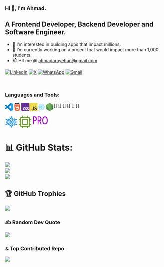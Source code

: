 ### Hi 👋, I'm Ahmad.

## A Frontend Developer, Backend Developer and Software Engineer.
<!--
**ahmad-cod/ahmad-cod** is a ✨ _special_ ✨ repository because its `README.md` (this file) appears on your GitHub profile.
-->


- 🔭 I’m interested in building apps that impact millions.
- 🌱 I’m currently working on a project that would impact more than 1,000 students.
- 📫 Hit me @ ahmadaroyehun@gmail.com


[![LinkedIn](https://img.shields.io/badge/LinkedIn-%230077B5.svg?logo=linkedin&logoColor=white)](https://www.linkedin.com/in/ahmadaroyehun/) [![X](https://img.shields.io/badge/X-black.svg?logo=X&logoColor=white)](https://twitter.com/ANaroyehun) 
[![WhatsApp](https://img.shields.io/badge/WhatsApp-green.svg?logo=WhatsApp&logoColor=white)](https://wa.me/2347054547240) 
[![Gmail](https://img.shields.io/badge/-Gmail-c14438?style=flat&logo=Gmail&logoColor=white)](mailto:ahmadaroyehun+github@gmail.com)

<br />

### Languages and Tools:

[<img align="left" alt="Visual Studio Code" width="26px" src="https://raw.githubusercontent.com/github/explore/80688e429a7d4ef2fca1e82350fe8e3517d3494d/topics/visual-studio-code/visual-studio-code.png" />]
[<img align="left" alt="HTML5" width="26px" src="https://raw.githubusercontent.com/github/explore/80688e429a7d4ef2fca1e82350fe8e3517d3494d/topics/html/html.png" />]
[<img align="left" alt="CSS3" width="26px" src="https://raw.githubusercontent.com/github/explore/80688e429a7d4ef2fca1e82350fe8e3517d3494d/topics/css/css.png" />]
[<img align="left" alt="JavaScript" width="26px" src="https://raw.githubusercontent.com/github/explore/80688e429a7d4ef2fca1e82350fe8e3517d3494d/topics/javascript/javascript.png" />]
[<img align="left" alt="React" width="26px" src="https://raw.githubusercontent.com/github/explore/80688e429a7d4ef2fca1e82350fe8e3517d3494d/topics/react/react.png" />]
[<img align="left" alt="Node.js" width="26px" src="https://raw.githubusercontent.com/github/explore/80688e429a7d4ef2fca1e82350fe8e3517d3494d/topics/nodejs/nodejs.png" />]


<a href='https://archiveprogram.github.com/'><img src='https://raw.githubusercontent.com/acervenky/animated-github-badges/master/assets/acbadge.gif' width='40' height='40'></a> <a href='https://docs.github.com/en/developers'><img src='https://raw.githubusercontent.com/acervenky/animated-github-badges/master/assets/devbadge.gif' width='40' height='40'></a> <a href='https://github.com/pricing'><img src='https://raw.githubusercontent.com/acervenky/animated-github-badges/master/assets/pro.gif' width='50' height='50'></a>





# 📊 GitHub Stats:
![](https://github-readme-stats.vercel.app/api?username=ahmad-cod&theme=dark&hide_border=false&include_all_commits=true&count_private=true)<br/>
![](https://github-readme-streak-stats.herokuapp.com/?user=ahmad-cod&theme=dark&hide_border=false)<br/>
![](https://github-readme-stats.vercel.app/api/top-langs/?username=ahmad-cod&theme=dark&hide_border=false&include_all_commits=true&count_private=true&layout=compact)

## 🏆 GitHub Trophies
![](https://github-profile-trophy.vercel.app/?username=ahmad-cod&theme=radical&no-frame=true&no-bg=false&margin-w=4)

### ✍️ Random Dev Quote
![](https://quotes-github-readme.vercel.app/api?type=horizontal&theme=radical)

### 🔝 Top Contributed Repo
![](https://github-contributor-stats.vercel.app/api?username=ahmad-cod&limit=5&theme=dark&combine_all_yearly_contributions=true)


[linkedin]: https://www.linkedin.com/in/ahmad-aroyehun-9b8314212

